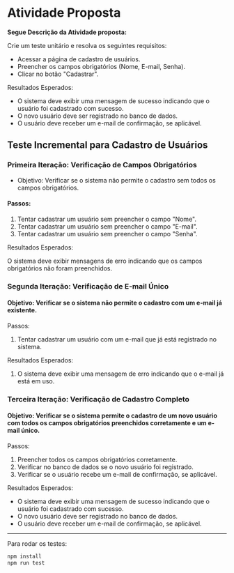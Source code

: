 # Atividade Proposta

**Segue Descrição da Atividade proposta:**

Crie um teste unitário e resolva os seguintes requisitos:
- Acessar a página de cadastro de usuários.
- Preencher os campos obrigatórios (Nome, E-mail, Senha).
- Clicar no botão "Cadastrar".

Resultados Esperados:
- O sistema deve exibir uma mensagem de sucesso indicando que o usuário foi cadastrado com sucesso.
- O novo usuário deve ser registrado no banco de dados.
- O usuário deve receber um e-mail de confirmação, se aplicável.


## Teste Incremental para Cadastro de Usuários
### Primeira Iteração: Verificação de Campos Obrigatórios
- Objetivo: Verificar se o sistema não permite o cadastro sem todos os campos obrigatórios.

#### Passos:
1. Tentar cadastrar um usuário sem preencher o campo "Nome".
2. Tentar cadastrar um usuário sem preencher o campo "E-mail".
3. Tentar cadastrar um usuário sem preencher o campo "Senha".

Resultados Esperados:

O sistema deve exibir mensagens de erro indicando que os campos obrigatórios não foram preenchidos.

### Segunda Iteração: Verificação de E-mail Único
#### Objetivo: Verificar se o sistema não permite o cadastro com um e-mail já existente.

Passos:
1. Tentar cadastrar um usuário com um e-mail que já está registrado no sistema.

Resultados Esperados:
1. O sistema deve exibir uma mensagem de erro indicando que o e-mail já está em uso.

### Terceira Iteração: Verificação de Cadastro Completo
#### Objetivo: Verificar se o sistema permite o cadastro de um novo usuário com todos os campos obrigatórios preenchidos corretamente e um e-mail único.

Passos:
1. Preencher todos os campos obrigatórios corretamente.
2. Verificar no banco de dados se o novo usuário foi registrado.
3. Verificar se o usuário recebe um e-mail de confirmação, se aplicável.

Resultados Esperados:
- O sistema deve exibir uma mensagem de sucesso indicando que o usuário foi cadastrado com sucesso.
- O novo usuário deve ser registrado no banco de dados.
- O usuário deve receber um e-mail de confirmação, se aplicável.

---

Para rodar os testes: 

``` javascript
npm install
npm run test

```